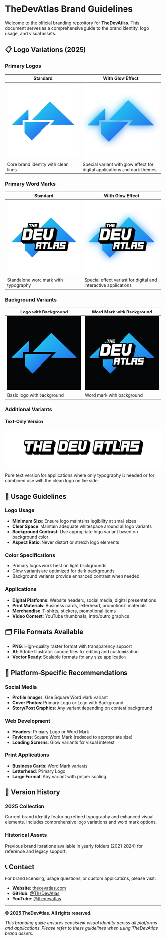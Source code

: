 # TheDevAtlas Brand Guidelines

Welcome to the official branding repository for **TheDevAtlas**. This document serves as a comprehensive guide to the brand identity, logo usage, and visual assets.

## 📋 Logo Variations (2025)

### Primary Logos
| Standard | With Glow Effect |
|----------|------------------|
| ![TheDevAtlas Logo](2025/Logo.png) | ![Logo with Glow](2025/Logo%20w%20Glow.png) |
| Core brand identity with clean lines | Special variant with glow effect for digital applications and dark themes |

### Primary Word Marks
| Standard | With Glow Effect |
|----------|------------------|
| ![Word Mark](2025/Word%20Mark.png) | ![Word Mark with Glow](2025/Word%20Mark%20w%20Glow.png) |
| Standalone word mark with typography | Special effect variant for digital and interactive applications |

### Background Variants
| Logo with Background | Word Mark with Background |
|---------------------|---------------------------|
| ![Logo with Background](2025/Logo%20w%20Back.png) | ![Word Mark with Background](2025/Word%20Mark%20w%20Back.png) |
| Basic logo with background | Word mark with background |

### Additional Variants

#### Text-Only Version
![Words Only](2025/Words.png)

Pure text version for applications where only typography is needed or for combined use with the clean logo on the side.

## 📐 Usage Guidelines

### Logo Usage
- **Minimum Size**: Ensure logo maintains legibility at small sizes
- **Clear Space**: Maintain adequate whitespace around all logo variants
- **Background Contrast**: Use appropriate logo variant based on background color
- **Aspect Ratio**: Never distort or stretch logo elements

### Color Specifications
- Primary logos work best on light backgrounds
- Glow variants are optimized for dark backgrounds
- Background variants provide enhanced contrast when needed

### Applications
- **Digital Platforms**: Website headers, social media, digital presentations
- **Print Materials**: Business cards, letterhead, promotional materials
- **Merchandise**: T-shirts, stickers, promotional items
- **Video Content**: YouTube thumbnails, intro/outro graphics

## 🗂️ File Formats Available

- **PNG**: High-quality raster format with transparency support
- **AI**: Adobe Illustrator source files for editing and customization
- **Vector Ready**: Scalable formats for any size application

## 📱 Platform-Specific Recommendations

### Social Media
- **Profile Images**: Use Square Word Mark variant
- **Cover Photos**: Primary Logo or Logo with Background
- **Story/Post Graphics**: Any variant depending on content background

### Web Development
- **Headers**: Primary Logo or Word Mark
- **Favicons**: Square Word Mark (reduced to appropriate size)
- **Loading Screens**: Glow variants for visual interest

### Print Applications
- **Business Cards**: Word Mark variants
- **Letterhead**: Primary Logo
- **Large Format**: Any variant with proper scaling

## 🔄 Version History

### 2025 Collection
Current brand identity featuring refined typography and enhanced visual elements. Includes comprehensive logo variations and word mark options.

### Historical Assets
Previous brand iterations available in yearly folders (2021-2024) for reference and legacy support.

## 📞 Contact

For brand licensing, usage questions, or custom applications, please visit:
- **Website**: [thedevatlas.com](https://www.thedevatlas.com/)
- **GitHub**: [@TheDevAtlas](https://github.com/TheDevAtlas)
- **YouTube**: [@thedevatlas](https://www.youtube.com/@thedevatlas)

---

**© 2025 TheDevAtlas. All rights reserved.**

*This branding guide ensures consistent visual identity across all platforms and applications. Please refer to these guidelines when using TheDevAtlas brand assets.*